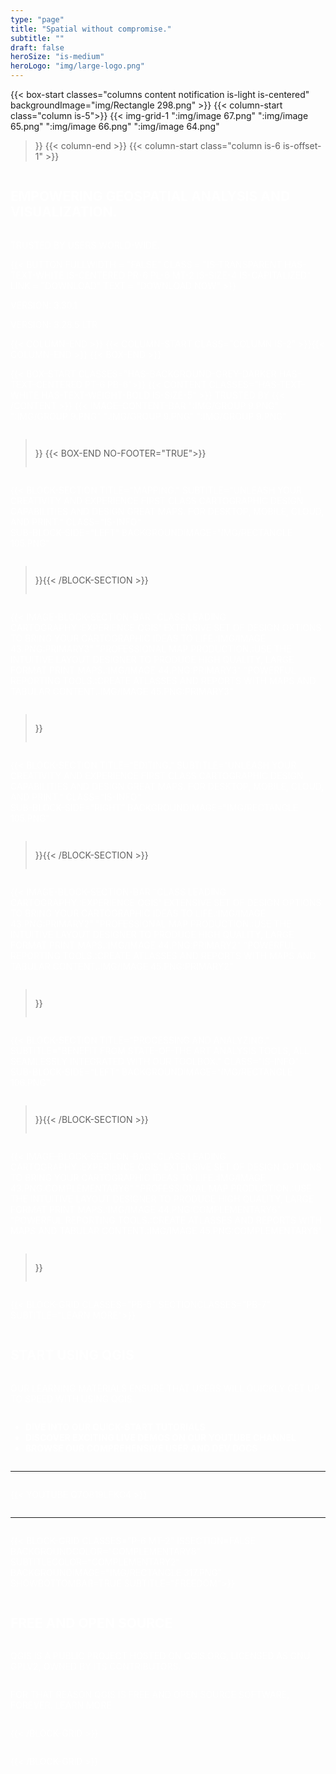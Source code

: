 ```yaml
---
type: "page"
title: "Spatial without compromise."
subtitle: ""
draft: false
heroSize: "is-medium"
heroLogo: "img/large-logo.png"
---
```



<!--
Hero Banner currently has HTML elements.
To do: Remove the HTML element and improve the block.
-->

{{< box-start classes="columns content notification is-light is-centered" backgroundImage="img/Rectangle 298.png" >}}
{{< column-start class="column is-5">}}
{{< img-grid-1
":img/image 67.png"
":img/image 65.png"
":img/image 66.png"
":img/image 64.png"
>}}
{{< column-end >}}
{{< column-start class="column is-6 is-offset-1" >}}
<div style="color: white; text-transform: uppercase; justify-content: center;
display: flex;
flex-direction: column;">
<h2 class="title has-text-weight-bold">
Empowering geospatial analysis and visualization.
</h2>
<p class="subtitle has-text-info mt-3 has-text-weight-bold is-size-4">Trusted by users world-wide.</p>
<div class="is-centered has-text-centered">
{{< button
fullwidth = "false"
class = "is-transparent has-text-white is-centered pr-6 pl-6 mt-2 is-size-4 is-capitalized"
link = "download"
text = "Download Now" >}}
<p class="is-size-6 is-capitalized has-text-info mt-4 mb-0 has-text-weight-bold">
    Version: 3.30.1
</p>
<p class="is-size-6 is-capitalized has-text-info mt-0 has-text-weight-bold">
    Version: 3.28.5 LTR
</p>
</div>
{{< column-end >}}
{{< column-start class="column is-2" >}}{{< column-end >}}
{{< box-end >}}


{{< box-start classes="has-background-grey-darker has-text-centered pt-6 pb-6">}}
{{< content classes="has-text-white has-text-weight-bold is-size-5" >}}
Trusted By
{{< /content >}}
{{< image-content-bar
":img/Group 9.png"
":img/Group 9.png"
":img/Group 9.png"
":img/Group 9.png"
>}}
{{< box-end no-footer="true">}}

{{< block-section
title="Mapping."
subtitle="Unleash your creativity and experience first class cartographic design capabilities and design great maps. For desktop, mobile, cloud, and print."
class="is-info"    
sub-block-side="left"
backgroundImage="img/Rectangle 105.png"
>}}{{< /block-section >}}

{{< image-block-section-bar
    "Class leading cartography.:Experience QGIS' extensive set of  design options to bring your cartographic ideas to life.:img/image 43.png:primary3"
    "Professional map production.:Use the intuitive layout designer to produce high quality, large format print maps.:img/image 44.png:primary3"
    "Powerful reporting tools.:Create atlasses and reports with maps and tabular content.:img/image 45.png:primary3"
>}}

{{< block-section
title="Editing."
subtitle="Unleash your creativity and experience first class cartographic design capabilities and design great maps. For desktop, mobile, cloud, and print."
class="is-info"    
sub-block-side="right"
backgroundImage="img/Rectangle 105.png"
>}}{{< /block-section >}}


{{< image-block-section-bar
"Class leading cartography.:Experience QGIS' extensive set of  design options to bring your cartographic ideas to life.:img/image 43.png:primary2"
"Professional map production.:Use the intuitive layout designer to produce high quality, large format print maps.:img/image 44.png:primary2"
"Powerful reporting tools.:Create atlasses and reports with maps and tabular content.:img/image 45.png:primary2"
>}}

{{< block-section
title="Processing and analyzing."
subtitle="Benefit from state-of-the art analysis tools, all seamlessly integrated with our toolbox."
class="is-info"    
sub-block-side="left"
backgroundImage="img/Rectangle 106.png"
>}}{{< /block-section >}}

{{< image-block-section-bar
"Class leading cartography.:Experience QGIS' extensive set of  design options to bring your cartographic ideas to life.:img/image 43.png:complementary6"
"Professional map production.:Use the intuitive layout designer to produce high quality, large format print maps.:img/image 44.png:complementary6"
"Powerful reporting tools.:Create atlasses and reports with maps and tabular content.:img/image 45.png:complementary6"
>}}


{{< block-grid
    classes="pb-5" 
    sectionClasses="pb-7"
    subtitle="LEARN MORE">}}

## **START USING QGIS**

Our learning materials ensure that users will quickly get up to speed with using QGIS.

- **Dive into our quick-start tutorials**
- **Discover exciting live demos on our Youtube channel**
- **Browse our comprehensive user and dev docs**

----

{{< youtube q7O819lFKc4 >}}

----

{{< block-grid
classes="p-6 mt-2"
isSection=false
backgroundColor="complementary8"
subtitleColor="complementary2"
backgroundImage="img/Rectangle 317.png"
showBottomBar=true
subtitle="FREEDOM">}}

## **FREE AND OPEN SOURCE**

QGIS is a public project hosted on QGIS.org, licensed as GNU GPLv2, owned by its contributors.

For that reason QGIS is Free and Open Source software, forever. Learn more

{{< /block-grid >}} 
        
{{< /block-grid >}}